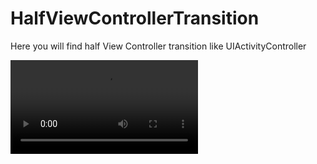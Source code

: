 # HalfViewControllerTransition
Here you will find half View Controller transition like UIActivityController

![Transition](https://github.com/SomuYadav/HalfViewControllerTransition/blob/main/transition(s).mov)
